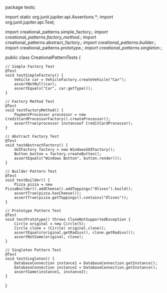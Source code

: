
package tests;

import static org.junit.jupiter.api.Assertions.*;
import org.junit.jupiter.api.Test;

import creational_patterns.simple_factory.*;
import creational_patterns.factory_method.*;
import creational_patterns.abstract_factory.*;
import creational_patterns.builder.*;
import creational_patterns.prototype.*;
import creational_patterns.singleton.*;

public class CreationalPatternTests {

    // Simple Factory Test
    @Test
    void testSimpleFactory() {
        Vehicle car = VehicleFactory.createVehicle("Car");
        assertNotNull(car);
        assertEquals("Car", car.getType());
    }

    // Factory Method Test
    @Test
    void testFactoryMethod() {
        PaymentProcessor processor = new CreditCardProcessorFactory().createProcessor();
        assertTrue(processor instanceof CreditCardProcessor);
    }

    // Abstract Factory Test
    @Test
    void testAbstractFactory() {
        GUIFactory factory = new WindowsGUIFactory();
        Button button = factory.createButton();
        assertEquals("Windows Button", button.render());
    }

    // Builder Pattern Test
    @Test
    void testBuilder() {
        Pizza pizza = new PizzaBuilder().addCheese().addToppings("Olives").build();
        assertTrue(pizza.hasCheese());
        assertTrue(pizza.getToppings().contains("Olives"));
    }

    // Prototype Pattern Test
    @Test
    void testPrototype() throws CloneNotSupportedException {
        Circle original = new Circle(5);
        Circle clone = (Circle) original.clone();
        assertEquals(original.getRadius(), clone.getRadius());
        assertNotSame(original, clone);
    }

    // Singleton Pattern Test
    @Test
    void testSingleton() {
        DatabaseConnection instance1 = DatabaseConnection.getInstance();
        DatabaseConnection instance2 = DatabaseConnection.getInstance();
        assertSame(instance1, instance2);
    }
} 
